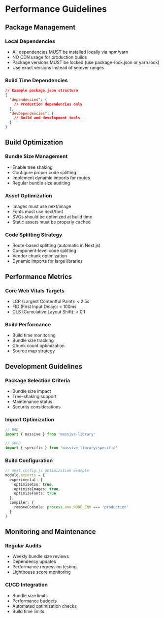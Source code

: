 # Performance Guidelines

## Package Management

### Local Dependencies
- All dependencies MUST be installed locally via npm/yarn
- NO CDN usage for production builds
- Package versions MUST be locked (use package-lock.json or yarn.lock)
- Use exact versions instead of semver ranges

### Build Time Dependencies
```json
// Example package.json structure
{
  "dependencies": {
    // Production dependencies only
  },
  "devDependencies": {
    // Build and development tools
  }
}
```

## Build Optimization

### Bundle Size Management
- Enable tree shaking
- Configure proper code splitting
- Implement dynamic imports for routes
- Regular bundle size auditing

### Asset Optimization
- Images must use next/image
- Fonts must use next/font
- SVGs should be optimized at build time
- Static assets must be properly cached

### Code Splitting Strategy
- Route-based splitting (automatic in Next.js)
- Component-level code splitting
- Vendor chunk optimization
- Dynamic imports for large libraries

## Performance Metrics

### Core Web Vitals Targets
- LCP (Largest Contentful Paint): < 2.5s
- FID (First Input Delay): < 100ms
- CLS (Cumulative Layout Shift): < 0.1

### Build Performance
- Build time monitoring
- Bundle size tracking
- Chunk count optimization
- Source map strategy

## Development Guidelines

### Package Selection Criteria
- Bundle size impact
- Tree-shaking support
- Maintenance status
- Security considerations

### Import Optimization
```typescript
// BAD
import { massive } from 'massive-library'

// GOOD
import { specific } from 'massive-library/specific'
```

### Build Configuration
```typescript
// next.config.js optimization example
module.exports = {
  experimental: {
    optimizeCss: true,
    optimizeImages: true,
    optimizeFonts: true
  },
  compiler: {
    removeConsole: process.env.NODE_ENV === 'production'
  }
}
```

## Monitoring and Maintenance

### Regular Audits
- Weekly bundle size reviews
- Dependency updates
- Performance regression testing
- Lighthouse score monitoring

### CI/CD Integration
- Bundle size limits
- Performance budgets
- Automated optimization checks
- Build time limits 